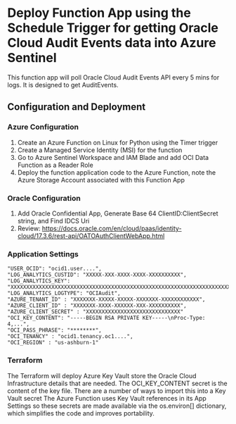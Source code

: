 # Deploy Function App using the Schedule Trigger for getting Oracle Cloud Audit Events data into Azure Sentinel
This function app will poll Oracle Cloud Audit Events API every 5 mins for logs.  It is designed to get AuditEvents.

## Configuration and Deployment
### Azure Configuration
1. Create an Azure Function on Linux for Python using the Timer trigger
2. Create a Managed Service Identity (MSI) for the function
3. Go to Azure Sentinel Workspace and IAM Blade and add OCI Data Function as a Reader Role
4. Deploy the function application code to the Azure Function, note the Azure Storage Account associated with this Function App

### Oracle Configuration
1. Add Oracle Confidential App, Generate Base 64 ClientID:ClientSecret string, and Find IDCS Uri
2. Review: https://docs.oracle.com/en/cloud/paas/identity-cloud/17.3.6/rest-api/OATOAuthClientWebApp.html


### Application Settings
    "USER_OCID": "ocid1.user....",
    "LOG_ANALYTICS_CUSTID": "XXXXX-XXX-XXXX-XXXX-XXXXXXXXXX",
    "LOG_ANALYTICS_KEY": "XXXXXXXXXXXXXXXXXXXXXXXXXXXXXXXXXXXXXXXXXXXXXXXXXXXXXXXXXXXXXXXXXXXXXXXX==",
    "LOG_ANALYTICS_LOGTYPE": "OCIAudit",
    "AZURE_TENANT_ID" : "XXXXXXX-XXXXX-XXXXX-XXXXXXX-XXXXXXXXXXXX",
    "AZURE_CLIENT_ID" : "XXXXXXX-XXXX-XXXXXX-XXX-XXXXXXXXXX",
    "AZURE_CLIENT_SECRET" : "XXXXXXXXXXXXXXXXXXXXXXXXXXXXXX"
    "OCI_KEY_CONTENT": "-----BEGIN RSA PRIVATE KEY-----\nProc-Type: 4,...",
    "OCI_PASS_PHRASE": "********",
    "OCI_TENANCY" : "ocid1.tenancy.oc1....",
    "OCI_REGION" : "us-ashburn-1"


### Terraform
The Terraform will deploy Azure Key Vault store the Oracle Cloud Infrastructure details that are needed.   The OCI_KEY_CONTENT secret is the content of the key file.   There are a number of ways to import this into a Key Vault secret  The Azure Function uses Key Vault references in its App Settings so these secrets are made available via the os.environ[] dictionary, which simplifies the code and improves portability.
